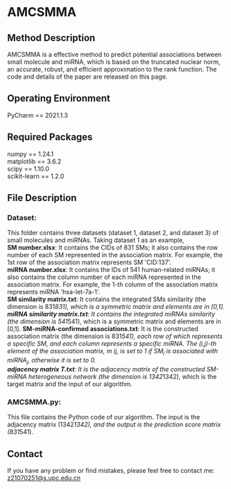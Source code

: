 # AMCSMMA
## Method Description
AMCSMMA is a effective method to predict potential associations between small molecule and miRNA, which is based on the truncated nuclear norm, an accurate, robust, and efficient approximation to the rank function. The code and details of the paper are released on this page.

## Operating Environment
PyCharm == 2021.1.3

## Required Packages
numpy == 1.24.1   
matplotlib == 3.6.2   
scipy == 1.10.0   
scikit-learn == 1.2.0

## File Description
### Dataset: 
This folder contains three datasets (dataset 1, dataset 2, and dataset 3) of small molecules and miRNAs. Taking dataset 1 as an example,    
**SM number.xlsx**: It contains the CIDs of 831 SMs; it also contains the row number of each SM represented in the association matrix. For example, the 1st row of the association matrix represents SM 'CID:137'.   
**miRNA number.xlsx**: It contains the IDs of 541 human-related miRNAs; it also contains the column number of each miRNA represented in the association matrix. For example, the 1-th column of the association matrix represents miRNA 'hsa-let-7a-1'.   
**SM similarity matrix.txt**: It contains the integrated SMs similarity (the dimension is 831*831), which is a symmetric matrix and elements are in [0,1].    
**miRNA similarity matrix.txt**: It contains the integrated miRNAs similarity (the dimension is 541*541), which is a symmetric matrix and elements are in [0,1]. 
**SM-miRNA-confirmed associations.txt**: It is the constructed association matrix (the dimension is 831*541), each row of which represents a specific SM, and each column represents a specific miRNA. The (i,j)-th element of the association matrix, $m~{ij}$, is set to 1 if $SM_i$ is associated with $miRNA_j$, otherwise it is set to 0.    
**adjacency matrix T.txt**: It is the adjacency matrix of the constructed SM-miRNA heterogeneous network (the dimension is 1342*1342), which is the target matrix and the input of our algorithm.
### AMCSMMA.py:   
This file contains the Python code of our algorithm. The input is the adjacency matrix (1342*1342), and the output is the prediction score matrix (831*541).

## Contact
If you have any problem or find mistakes, please feel free to contact me: z21070251@s.upc.edu.cn


